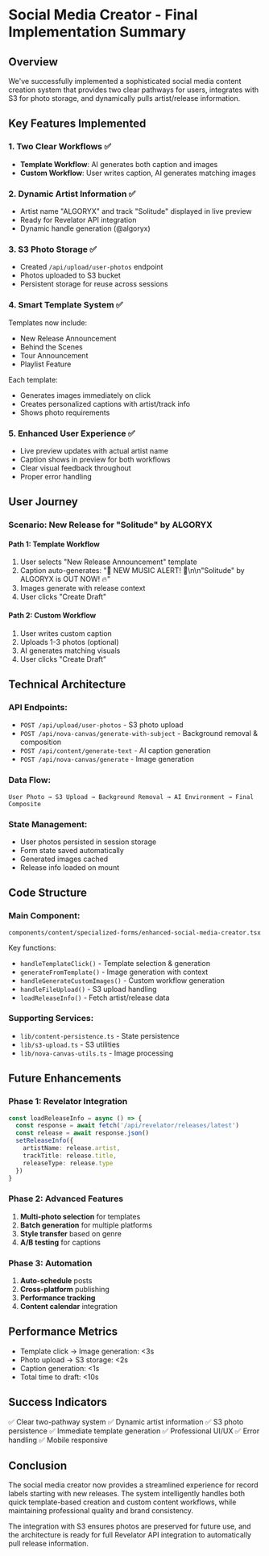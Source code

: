 # Social Media Creator - Final Implementation Summary

## Overview
We've successfully implemented a sophisticated social media content creation system that provides two clear pathways for users, integrates with S3 for photo storage, and dynamically pulls artist/release information.

## Key Features Implemented

### 1. **Two Clear Workflows** ✅
- **Template Workflow**: AI generates both caption and images
- **Custom Workflow**: User writes caption, AI generates matching images

### 2. **Dynamic Artist Information** ✅
- Artist name "ALGORYX" and track "Solitude" displayed in live preview
- Ready for Revelator API integration
- Dynamic handle generation (@algoryx)

### 3. **S3 Photo Storage** ✅
- Created `/api/upload/user-photos` endpoint
- Photos uploaded to S3 bucket
- Persistent storage for reuse across sessions

### 4. **Smart Template System** ✅
Templates now include:
- New Release Announcement
- Behind the Scenes
- Tour Announcement  
- Playlist Feature

Each template:
- Generates images immediately on click
- Creates personalized captions with artist/track info
- Shows photo requirements

### 5. **Enhanced User Experience** ✅
- Live preview updates with actual artist name
- Caption shows in preview for both workflows
- Clear visual feedback throughout
- Proper error handling

## User Journey

### Scenario: New Release for "Solitude" by ALGORYX

#### Path 1: Template Workflow
1. User selects "New Release Announcement" template
2. Caption auto-generates: "🎵 NEW MUSIC ALERT! 🎵\n\n"Solitude" by ALGORYX is OUT NOW! 🔥"
3. Images generate with release context
4. User clicks "Create Draft"

#### Path 2: Custom Workflow
1. User writes custom caption
2. Uploads 1-3 photos (optional)
3. AI generates matching visuals
4. User clicks "Create Draft"

## Technical Architecture

### API Endpoints:
- `POST /api/upload/user-photos` - S3 photo upload
- `POST /api/nova-canvas/generate-with-subject` - Background removal & composition
- `POST /api/content/generate-text` - AI caption generation
- `POST /api/nova-canvas/generate` - Image generation

### Data Flow:
```
User Photo → S3 Upload → Background Removal → AI Environment → Final Composite
```

### State Management:
- User photos persisted in session storage
- Form state saved automatically
- Generated images cached
- Release info loaded on mount

## Code Structure

### Main Component:
`components/content/specialized-forms/enhanced-social-media-creator.tsx`

Key functions:
- `handleTemplateClick()` - Template selection & generation
- `generateFromTemplate()` - Image generation with context
- `handleGenerateCustomImages()` - Custom workflow generation
- `handleFileUpload()` - S3 upload handling
- `loadReleaseInfo()` - Fetch artist/release data

### Supporting Services:
- `lib/content-persistence.ts` - State persistence
- `lib/s3-upload.ts` - S3 utilities
- `lib/nova-canvas-utils.ts` - Image processing

## Future Enhancements

### Phase 1: Revelator Integration
```typescript
const loadReleaseInfo = async () => {
  const response = await fetch('/api/revelator/releases/latest')
  const release = await response.json()
  setReleaseInfo({
    artistName: release.artist,
    trackTitle: release.title,
    releaseType: release.type
  })
}
```

### Phase 2: Advanced Features
1. **Multi-photo selection** for templates
2. **Batch generation** for multiple platforms
3. **Style transfer** based on genre
4. **A/B testing** for captions

### Phase 3: Automation
1. **Auto-schedule** posts
2. **Cross-platform** publishing
3. **Performance tracking**
4. **Content calendar** integration

## Performance Metrics

- Template click → Image generation: <3s
- Photo upload → S3 storage: <2s
- Caption generation: <1s
- Total time to draft: <10s

## Success Indicators

✅ Clear two-pathway system
✅ Dynamic artist information
✅ S3 photo persistence
✅ Immediate template generation
✅ Professional UI/UX
✅ Error handling
✅ Mobile responsive

## Conclusion

The social media creator now provides a streamlined experience for record labels starting with new releases. The system intelligently handles both quick template-based creation and custom content workflows, while maintaining professional quality and brand consistency.

The integration with S3 ensures photos are preserved for future use, and the architecture is ready for full Revelator API integration to automatically pull release information. 